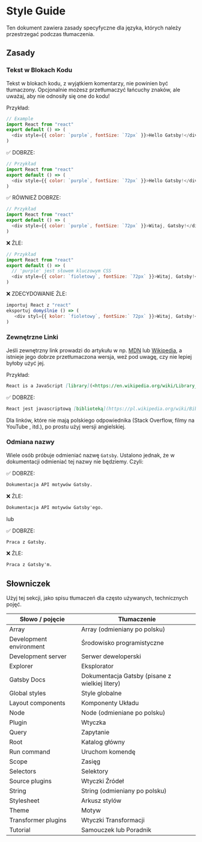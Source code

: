 # Style Guide

Ten dokument zawiera zasady specyfyczne dla języka, których należy przestrzegać podczas tłumaczenia.

## Zasady

### Tekst w Blokach Kodu

Tekst w blokach kodu, z wyjątkiem komentarzy, nie powinien być tłumaczony. Opcjonalnie możesz przetłumaczyć łańcuchy znaków, ale uważaj, aby nie odnosiły się one do kodu!

Przykład:

```js
// Example
import React from "react"
export default () => (
  <div style={{ color: `purple`, fontSize: `72px` }}>Hello Gatsby!</div>
)
```

✅ DOBRZE:

```js
// Przykład
import React from "react"
export default () => (
  <div style={{ color: `purple`, fontSize: `72px` }}>Hello Gatsby!</div>
)
```

✅ RÓWNIEŻ DOBRZE:

```js
// Przykład
import React from "react"
export default () => (
  <div style={{ color: `purple`, fontSize: `72px` }}>Witaj, Gatsby!</div>
)
```

❌ ŹLE:

```js
// Przykład
import React from "react"
export default () => (
  // 'purple' jest słowem kluczowym CSS
  <div style={{ color: `fioletowy`, fontSize: `72px` }}>Witaj, Gatsby!</div>
)
```

❌ ZDECYDOWANIE ŹLE:

```js
importuj React z "react"
eksportuj domyślnie () => (
   <div styl={{ kolor: `fioletowy`, fontSize:` 72px` }}>Witaj, Gatsby!</div>
)
```

### Zewnętrzne Linki

Jeśli zewnętrzny link prowadzi do artykułu w np. [MDN] lub [Wikipedia], a istnieje jego dobrze przetłumaczona wersja, weź pod uwagę, czy nie lepiej byłoby użyć jej.

[mdn]: https://developer.mozilla.org/en-US/
[wikipedia]: https://en.wikipedia.org/wiki/Main_Page

Przykład:

```md
React is a JavaScript [library](<https://en.wikipedia.org/wiki/Library_(computing)>).
```

✅ DOBRZE:

```md
React jest javascriptową [biblioteką](https://pl.wikipedia.org/wiki/Biblioteka_programistyczna).
```

Dla linków, które nie mają polskiego odpowiednika (Stack Overflow, filmy na YouTube , itd.), po prostu użyj wersji angielskiej.

### Odmiana nazwy

Wiele osób próbuje odmieniać nazwę `Gatsby`. Ustalono jednak, że w dokumentacji odmieniać tej nazwy nie będziemy. Czyli:

✅ DOBRZE:

```md
Dokumentacja API motywów Gatsby.
```

❌ ŹLE:

```md
Dokumentacja API motywów Gatsby'ego.
```

lub

✅ DOBRZE:

```md
Praca z Gatsby.
```

❌ ŹLE:

```md
Praca z Gatsby'm.
```

## Słowniczek

Użyj tej sekcji, jako spisu tłumaczeń dla często używanych, technicznych pojęć.

| Słowo / pojęcie         | Tłumaczenie                                    |
| ----------------------- | ---------------------------------------------- |
| Array                   | Array (odmieniany po polsku)                   |
| Development environment | Środowisko programistyczne                     |
| Development server      | Serwer deweloperski                            |
| Explorer                | Eksplorator                                    |
| Gatsby Docs             | Dokumentacja Gatsby (pisane z wielkiej litery) |
| Global styles           | Style globalne                                 |
| Layout components       | Komponenty Układu                              |
| Node                    | Node (odmieniane po polsku)                    |
| Plugin                  | Wtyczka                                        |
| Query                   | Zapytanie                                      |
| Root                    | Katalog główny                                 |
| Run command             | Uruchom komendę                                |
| Scope                   | Zasięg                                         |
| Selectors               | Selektory                                      |
| Source plugins          | Wtyczki Źródeł                                 |
| String                  | String (odmieniany po polsku)                  |
| Stylesheet              | Arkusz stylów                                  |
| Theme                   | Motyw                                          |
| Transformer plugins     | Wtyczki Transformacji                          |
| Tutorial                | Samouczek lub Poradnik                         |
